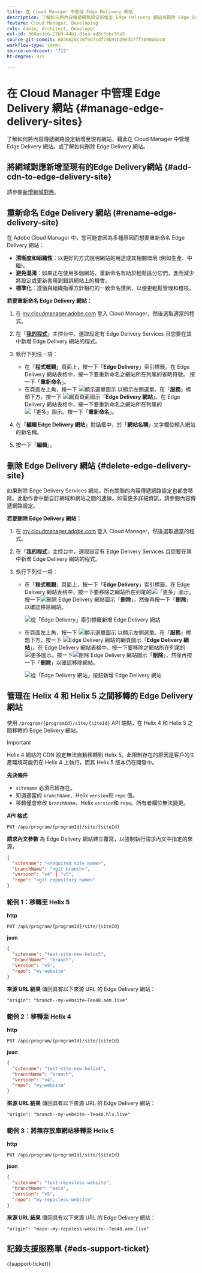 ```yaml
---
title: 在 Cloud Manager 中管理 Edge Delivery 網站
description: 了解如何將內容傳遞網路設定新增至 Edge Delivery 網站或刪除 Edge Delivery 網站。
feature: Cloud Manager, Developing
role: Admin, Architect, Developer
exl-id: 960aa3c6-27b9-44b1-81ea-ad8c5bbc99a5
source-git-commit: 603602dc70f9d7cdf78b91b39e3b7ff5090a6bc0
workflow-type: tm+mt
source-wordcount: '712'
ht-degree: 97%

---
```


# 在 Cloud Manager 中管理 Edge Delivery 網站 {#manage-edge-delivery-sites}

了解如何將內容傳遞網路設定新增至現有網站，藉此在 Cloud Manager 中管理 Edge Delivery 網站。或了解如何刪除 Edge Delivery 網站。

## 將網域對應新增至現有的Edge Delivery網站 {#add-cdn-to-edge-delivery-site}

請參閱[新增網域對應](/help/implementing/cloud-manager/domain-mappings/add-domain-mapping.md)。

## 重新命名 Edge Delivery 網站 (#rename-edge-delivery-site)

在 Adobe Cloud Manager 中，您可能會因為多種原因而想要重新命名 Edge Delivery 網站：

* **清晰度和組織性**：以更好的方式說明網站的用途或其相關環境 (例如生產、中繼)。
* **避免混淆**：如果正在使用多個網站，重新命名有助於輕鬆區分它們，進而減少將設定或更新套用到錯誤網站上的機會。
* **標準化**：遵循與組織指導方針相符的一致命名慣例，以便更輕鬆管理和稽核。

**若要重新命名 Edge Delivery 網站：**

1. 在 [my.cloudmanager.adobe.com](https://my.cloudmanager.adobe.com/) 登入 Cloud Manager，然後選取適當的程式。
1. 在「**[我的程式](/help/implementing/cloud-manager/navigation.md#my-programs)**」主控台中，選取設定有 Edge Delivery Services 且您要在其中新增 Edge Delivery 網站的程式。
1. 執行下列任一項：

   * 在「**程式概觀**」頁面上，按一下「**Edge Delivery**」索引標籤。在 Edge Delivery 網站表格中，按一下要重新命名之網站所在列尾的省略符號。
按一下「**重新命名**」。
   * 在頁面左上角，按一下 ![顯示選單圖示](https://spectrum.adobe.com/static/icons/workflow_18/Smock_ShowMenu_18_N.svg) 以顯示左側選單。在「**服務**」標頭下方，按一下 ![網頁頁面圖示](https://spectrum.adobe.com/static/icons/workflow_18/Smock_WebPages_18_N.svg)「**Edge Delivery 網站**」。在 Edge Delivery 網站表格中，按一下要重新命名之網站所在列尾的![「更多」圖示](https://spectrum.adobe.com/static/icons/workflow_18/Smock_More_18_N.svg)。按一下「**重新命名**」。

1. 在「**編輯 Edge Delivery 網站**」對話框中，於「**網站名稱**」文字欄位輸入網站的新名稱。

1. 按一下「**編輯**」。

## 刪除 Edge Delivery 網站 {#delete-edge-delivery-site}

如果刪除 Edge Delivery Services 網站，所有關聯的內容傳遞網路設定也都會移除。此動作會中斷自訂網域和網站之間的連線。如需更多詳細資訊，請參閱內容傳遞網路設定。<!-- https://wiki.corp.adobe.com/display/DMSArchitecture/%5BKT%5D+Cloud+Manager+2024.9.0+Release -->

**若要刪除 Edge Delivery 網站：**

1. 在 [my.cloudmanager.adobe.com](https://my.cloudmanager.adobe.com/) 登入 Cloud Manager，然後選取適當的程式。
1. 在「**[我的程式](/help/implementing/cloud-manager/navigation.md#my-programs)**」主控台中，選取設定有 Edge Delivery Services 且您要在其中新增 Edge Delivery 網站的程式。
1. 執行下列任一項：

   * 在「**程式概觀**」頁面上，按一下「**Edge Delivery**」索引標籤。在 Edge Delivery 網站表格中，按一下要移除之網站所在列尾的![「更多」圖示](https://spectrum.adobe.com/static/icons/workflow_18/Smock_More_18_N.svg)。
按一下![刪除 Edge Delivery 網站圖示](https://spectrum.adobe.com/static/icons/workflow_18/Smock_Delete_18_N.svg)「**刪除**」，然後再按一下「**刪除**」以確認移除網站。

     ![從「Edge Delivery」索引標籤新增 Edge Delivery 網站](/help/implementing/cloud-manager/assets/cm-eds-delete1.png)

   * 在頁面左上角，按一下 ![顯示選單圖示](https://spectrum.adobe.com/static/icons/workflow_18/Smock_ShowMenu_18_N.svg) 以顯示左側選單。在「**服務**」標題下方，按一下 ![Edge Delivery 網站的網頁圖示](https://spectrum.adobe.com/static/icons/workflow_18/Smock_WebPages_18_N.svg)「**Edge Delivery 網站**」。在 Edge Delivery 網站表格中，按一下要移除之網站所在列尾的![更多圖示](https://spectrum.adobe.com/static/icons/workflow_18/Smock_More_18_N.svg)。按一下![刪除 Edge Delivery 網站圖示](https://spectrum.adobe.com/static/icons/workflow_18/Smock_Delete_18_N.svg)「**刪除**」，然後再按一下「**刪除**」以確認移除網站。

     ![從「Edge Delivery 網站」按鈕新增 Edge Delivery 網站](/help/implementing/cloud-manager/assets/cm-eds-delete2.png)

## 管理在 Helix 4 和 Helix 5 之間移轉的 Edge Delivery 網站

使用 `/program/{programId}/site/{siteId}` API 端點，在 Helix 4 和 Helix 5 之間移轉的 Edge Delivery 網站。

>[!IMPORTANT]
>
>Helix 4 網站的 CDN 設定無法自動移轉到 Helix 5。此限制存在的原因是客戶的生產環境可能仍在 Helix 4 上執行，而其 Helix 5 版本仍在開發中。

**先決條件**

* `sitename` 必須已經存在。
* 知道適當的 `branchName`、Helix `version`和 `repo` 值。
* 移轉僅會修改 `branchName`、Helix `version`和 `repo`。所有者欄位無法變更。

**API 格式**

```http
PUT /api/program/{programId}/site/{siteId}
```

**請求內文參數**
為 Edge Delivery 網站建立覆寫，以強制執行請求內文中指定的來源。

```json
{
  "sitename": "<required site name>",
  "branchName": "<git branch>",
  "version": "v4" | "v5",
  "repo": "<git repository name>"
}
```

### 範例 1：移轉至 Helix 5

**http**

```http
PUT /api/program/{programId}/site/{siteId}
```

**json**

```json
{
  "sitename": "test-site-new-helix5",
  "branchName": "branch",
  "version": "v5",
  "repo": "my-website"
}
```

**來源 URL 結果**
傳回具有以下來源 URL 的 Edge Delivery 網站：

`"origin": "branch--my-website–Teo48.aem.live"`


### 範例 2：移轉至 Helix 4

**http**

```http
PUT /api/program/{programId}/site/{siteId}
```

**json**

```json
{
  "sitename": "test-site-new-helix4",
  "branchName": "branch",
  "version": "v4",
  "repo": "my-website"
}
```

**來源 URL 結果**
傳回具有以下來源 URL 的 Edge Delivery 網站：

`"origin": "branch--my-website--Teo48.hlx.live"`

### 範例 3：將無存放庫網站移轉至 Helix 5

**http**

```http
PUT /api/program/{programId}/site/{siteId}
```

**json**

```json
{
  "sitename": "test-reposless-website",
  "branchName": "main",
  "version": "v5",
  "repo": "my-reposless-website"
}
```

**來源 URL 結果**
傳回具有以下來源 URL 的 Edge Delivery 網站：

`"origin": "main--my-repoless-website--Teo48.aem.live"`

## 記錄支援服務單 {#eds-support-ticket}

{{support-ticket}}
